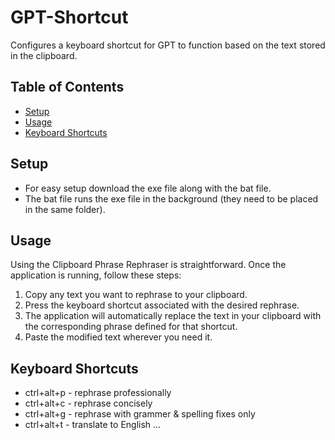# GPT-Shortcut
Configures a keyboard shortcut for GPT to function based on the text stored in the clipboard.

## Table of Contents

- [Setup](###)
- [Usage](#usage)
- [Keyboard Shortcuts](#keyboard-shortcuts)

## Setup
- For easy setup download the exe file along with the bat file.
- The bat file runs the exe file in the background (they need to be placed in the same folder).

## Usage

Using the Clipboard Phrase Rephraser is straightforward. Once the application is running, follow these steps:

1. Copy any text you want to rephrase to your clipboard.
2. Press the keyboard shortcut associated with the desired rephrase.
3. The application will automatically replace the text in your clipboard with the corresponding phrase defined for that shortcut.
4. Paste the modified text wherever you need it.

## Keyboard Shortcuts
- ctrl+alt+p - rephrase professionally 
- ctrl+alt+c - rephrase concisely
- ctrl+alt+g - rephrase with grammer & spelling fixes only
- ctrl+alt+t - translate to English
...
